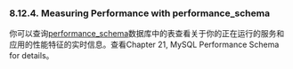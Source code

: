 ### 8.12.4. Measuring Performance with performance_schema
你可以查询[performance_schema](#)数据库中的表查看关于你的正在运行的服务和应用的性能特征的实时信息。查看Chapter 21, MySQL Performance Schema for details。